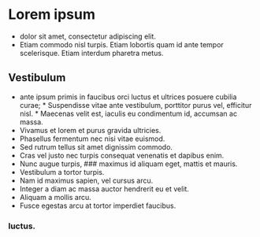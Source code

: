 # Lorem ipsum
* dolor sit amet, consectetur adipiscing elit. 
* Etiam commodo nisl turpis. Etiam lobortis quam id ante tempor scelerisque. Etiam interdum pharetra metus. 
## Vestibulum 
* ante ipsum primis in faucibus orci luctus et ultrices posuere cubilia curae; * Suspendisse vitae ante vestibulum, porttitor purus vel, efficitur nisl. * Maecenas velit est, iaculis eu condimentum id, accumsan ac massa.
* Vivamus et lorem et purus gravida ultricies.
* Phasellus fermentum nec nisi vitae euismod.
* Sed rutrum tellus sit amet dignissim commodo.
* Cras vel justo nec turpis consequat venenatis et dapibus enim.
* Nunc augue turpis, ### maximus id 
aliquam eget, mattis et mauris.
* Vestibulum a tortor turpis.
* Nam id maximus sapien, vel cursus arcu.
* Integer a diam ac massa auctor hendrerit eu et velit.
* Aliquam a mollis arcu.
* Fusce egestas arcu at tortor imperdiet faucibus.

### luctus.